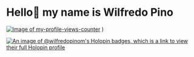 
# Hello👋 my name is Wilfredo Pino

[![Image of my-profile-views-counter](https://github.com/gayanvoice/my-profile-views-counter/blob/master/svg/wilfredopinom/badge.svg)](https://github.com/gayanvoice/my-profile-views-counter/blob/master/readme/wilfredopinom/week.md)
)



<!--
**wilfredopinom/wilfredopinom** is a ✨ _special_ ✨ repository because its `README.md` (this file) appears on your GitHub profile.

Here are some ideas to get you started:

- 🔭 I’m currently working on ...
- 🌱 I’m currently learning ...
- 👯 I’m looking to collaborate on ...
- 🤔 I’m looking for help with ...
- 💬 Ask me about ...
- 📫 How to reach me: ...
- 😄 Pronouns: ...
- ⚡ Fun fact: ...
-->
[![An image of @wilfredopinom's Holopin badges, which is a link to view their full Holopin profile](https://holopin.me/wilfredopinom)](https://holopin.io/@wilfredopinom)
